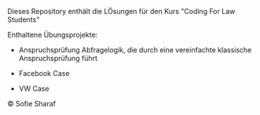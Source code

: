 Dieses Repository enthält die LÖsungen für den Kurs "Coding For Law Students"

Enthaltene Übungsprojekte:

- Anspruchsprüfung
  Abfragelogik, die durch eine vereinfachte klassische Anspruchsprüfung führt

- Facebook Case
  
- VW Case

© Sofie Sharaf
